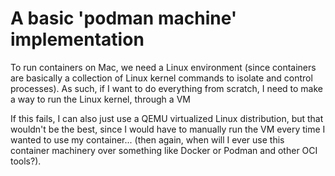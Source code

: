 # A basic 'podman machine' implementation

To run containers on Mac, we need a Linux environment (since containers are
basically a collection of Linux kernel commands to isolate and control
processes). As such, if I want to do everything from scratch, I need to make a
way to run the Linux kernel, through a VM

If this fails, I can also just use a QEMU virtualized Linux distribution, but
that wouldn't be the best, since I would  have to manually run the VM every
time I wanted to use my container... (then again, when will I ever use this
container machinery over something like Docker or Podman and other OCI tools?).

